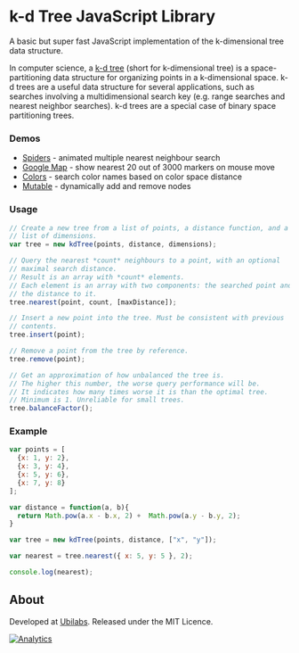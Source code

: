# k-d Tree JavaScript Library

A basic but super fast JavaScript implementation of the k-dimensional tree data structure.

In computer science, a [k-d tree](http://en.wikipedia.org/wiki/K-d_tree) (short for k-dimensional tree) is a space-partitioning data structure for organizing points in a k-dimensional space. k-d trees are a useful data structure for several applications, such as searches involving a multidimensional search key (e.g. range searches and nearest neighbor searches). k-d trees are a special case of binary space partitioning trees.

### Demos

* [Spiders](http://ubilabs.github.com/kd-tree-javascript/examples/basic/) - animated multiple nearest neighbour search
* [Google Map](http://ubilabs.github.com/kd-tree-javascript/examples/map/) - show nearest 20 out of 3000 markers on mouse move
* [Colors](http://ubilabs.github.com/kd-tree-javascript/examples/colors/) - search color names based on color space distance
* [Mutable](http://ubilabs.github.com/kd-tree-javascript/examples/mutable/) - dynamically add and remove nodes

### Usage

```js
// Create a new tree from a list of points, a distance function, and a
// list of dimensions.
var tree = new kdTree(points, distance, dimensions);

// Query the nearest *count* neighbours to a point, with an optional
// maximal search distance.
// Result is an array with *count* elements.
// Each element is an array with two components: the searched point and
// the distance to it.
tree.nearest(point, count, [maxDistance]);

// Insert a new point into the tree. Must be consistent with previous
// contents.
tree.insert(point);

// Remove a point from the tree by reference.
tree.remove(point);

// Get an approximation of how unbalanced the tree is.
// The higher this number, the worse query performance will be.
// It indicates how many times worse it is than the optimal tree.
// Minimum is 1. Unreliable for small trees.
tree.balanceFactor();
```

### Example

```js
var points = [
  {x: 1, y: 2},
  {x: 3, y: 4},
  {x: 5, y: 6},
  {x: 7, y: 8}
];

var distance = function(a, b){
  return Math.pow(a.x - b.x, 2) +  Math.pow(a.y - b.y, 2);
}

var tree = new kdTree(points, distance, ["x", "y"]);

var nearest = tree.nearest({ x: 5, y: 5 }, 2);

console.log(nearest);
```

## About

Developed at [Ubilabs](http://ubilabs.net).
Released under the MIT Licence.

[![Analytics](https://ga-beacon.appspot.com/UA-57649-14/kd-tree)](https://github.com/igrigorik/ga-beacon)
